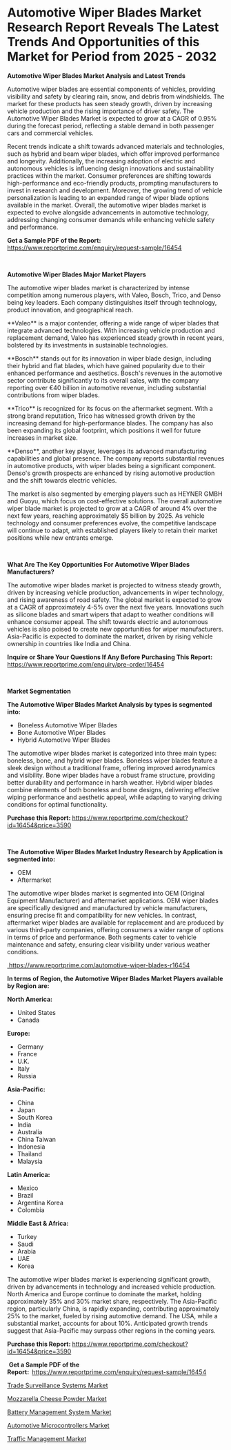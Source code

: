 <p><h1>Automotive Wiper Blades Market Research Report Reveals The Latest Trends And Opportunities of this Market for Period from 2025 - 2032</h1></p><p><strong>Automotive Wiper Blades Market Analysis and Latest Trends</strong></p>
<p><p>Automotive wiper blades are essential components of vehicles, providing visibility and safety by clearing rain, snow, and debris from windshields. The market for these products has seen steady growth, driven by increasing vehicle production and the rising importance of driver safety. The Automotive Wiper Blades Market is expected to grow at a CAGR of 0.95% during the forecast period, reflecting a stable demand in both passenger cars and commercial vehicles.</p><p>Recent trends indicate a shift towards advanced materials and technologies, such as hybrid and beam wiper blades, which offer improved performance and longevity. Additionally, the increasing adoption of electric and autonomous vehicles is influencing design innovations and sustainability practices within the market. Consumer preferences are shifting towards high-performance and eco-friendly products, prompting manufacturers to invest in research and development. Moreover, the growing trend of vehicle personalization is leading to an expanded range of wiper blade options available in the market. Overall, the automotive wiper blades market is expected to evolve alongside advancements in automotive technology, addressing changing consumer demands while enhancing vehicle safety and performance.</p></p>
<p><strong>Get a Sample PDF of the Report:&nbsp;</strong> <a href="https://www.reportprime.com/enquiry/request-sample/16454?utm_campaign=2012&utm_medium=2&utm_source=Github&utm_content=ia&utm_term=17032025&utm_id=automotive-wiper-blades">https://www.reportprime.com/enquiry/request-sample/16454</a></p>
<p>&nbsp;</p>
<p><strong>Automotive Wiper Blades Major Market Players</strong></p>
<p><p>The automotive wiper blades market is characterized by intense competition among numerous players, with Valeo, Bosch, Trico, and Denso being key leaders. Each company distinguishes itself through technology, product innovation, and geographical reach.</p><p>**Valeo** is a major contender, offering a wide range of wiper blades that integrate advanced technologies. With increasing vehicle production and replacement demand, Valeo has experienced steady growth in recent years, bolstered by its investments in sustainable technologies.</p><p>**Bosch** stands out for its innovation in wiper blade design, including their hybrid and flat blades, which have gained popularity due to their enhanced performance and aesthetics. Bosch's revenues in the automotive sector contribute significantly to its overall sales, with the company reporting over €40 billion in automotive revenue, including substantial contributions from wiper blades.</p><p>**Trico** is recognized for its focus on the aftermarket segment. With a strong brand reputation, Trico has witnessed growth driven by the increasing demand for high-performance blades. The company has also been expanding its global footprint, which positions it well for future increases in market size.</p><p>**Denso**, another key player, leverages its advanced manufacturing capabilities and global presence. The company reports substantial revenues in automotive products, with wiper blades being a significant component. Denso's growth prospects are enhanced by rising automotive production and the shift towards electric vehicles.</p><p>The market is also segmented by emerging players such as HEYNER GMBH and Guoyu, which focus on cost-effective solutions. The overall automotive wiper blade market is projected to grow at a CAGR of around 4% over the next few years, reaching approximately $5 billion by 2025. As vehicle technology and consumer preferences evolve, the competitive landscape will continue to adapt, with established players likely to retain their market positions while new entrants emerge.</p></p>
<p>&nbsp;</p>
<p><strong>What Are The Key Opportunities For Automotive Wiper Blades Manufacturers?</strong></p>
<p><p>The automotive wiper blades market is projected to witness steady growth, driven by increasing vehicle production, advancements in wiper technology, and rising awareness of road safety. The global market is expected to grow at a CAGR of approximately 4-5% over the next five years. Innovations such as silicone blades and smart wipers that adapt to weather conditions will enhance consumer appeal. The shift towards electric and autonomous vehicles is also poised to create new opportunities for wiper manufacturers. Asia-Pacific is expected to dominate the market, driven by rising vehicle ownership in countries like India and China.</p></p>
<p><strong>Inquire or Share Your Questions If Any Before Purchasing This Report:</strong> <a href="https://www.reportprime.com/enquiry/pre-order/16454?utm_campaign=2012&utm_medium=2&utm_source=Github&utm_content=ia&utm_term=17032025&utm_id=automotive-wiper-blades">https://www.reportprime.com/enquiry/pre-order/16454</a></p>
<p>&nbsp;</p>
<p><strong>Market Segmentation</strong></p>
<p><strong>The Automotive Wiper Blades Market Analysis by types is segmented into:</strong></p>
<p><ul><li>Boneless Automotive Wiper Blades</li><li>Bone Automotive Wiper Blades</li><li>Hybrid Automotive Wiper Blades</li></ul></p>
<p><p>The automotive wiper blades market is categorized into three main types: boneless, bone, and hybrid wiper blades. Boneless wiper blades feature a sleek design without a traditional frame, offering improved aerodynamics and visibility. Bone wiper blades have a robust frame structure, providing better durability and performance in harsh weather. Hybrid wiper blades combine elements of both boneless and bone designs, delivering effective wiping performance and aesthetic appeal, while adapting to varying driving conditions for optimal functionality.</p></p>
<p><strong>Purchase this Report:&nbsp;</strong><a href="https://www.reportprime.com/checkout?id=16454&price=3590&utm_campaign=2012&utm_medium=2&utm_source=Github&utm_content=ia&utm_term=17032025&utm_id=automotive-wiper-blades">https://www.reportprime.com/checkout?id=16454&price=3590</a></p>
<p>&nbsp;</p>
<p><strong>The Automotive Wiper Blades Market Industry Research by Application is segmented into:</strong></p>
<p><ul><li>OEM</li><li>Aftermarket</li></ul></p>
<p><p>The automotive wiper blades market is segmented into OEM (Original Equipment Manufacturer) and aftermarket applications. OEM wiper blades are specifically designed and manufactured by vehicle manufacturers, ensuring precise fit and compatibility for new vehicles. In contrast, aftermarket wiper blades are available for replacement and are produced by various third-party companies, offering consumers a wider range of options in terms of price and performance. Both segments cater to vehicle maintenance and safety, ensuring clear visibility under various weather conditions.</p></p>
<p><a href="https://www.reportprime.com/automotive-wiper-blades-r16454?utm_campaign=2012&utm_medium=2&utm_source=Github&utm_content=ia&utm_term=17032025&utm_id=automotive-wiper-blades">&nbsp;https://www.reportprime.com/automotive-wiper-blades-r16454</a></p>
<p><strong>In terms of Region, the Automotive Wiper Blades Market Players available by Region are:</strong></p>
<p>
    <p> <strong> North America: </strong>
        <ul>
            <li>United States</li>
            <li>Canada</li>
        </ul>
        </p> 
    <p> <strong> Europe: </strong>
        <ul>
            <li>Germany</li>
            <li>France</li>
            <li>U.K.</li>
            <li>Italy</li>
            <li>Russia</li>
        </ul>
        </p> 
    <p> <strong> Asia-Pacific: </strong>
        <ul>
            <li>China</li>
            <li>Japan</li>
            <li>South Korea</li>
            <li>India</li>
            <li>Australia</li>
            <li>China Taiwan</li>
            <li>Indonesia</li>
            <li>Thailand</li>
            <li>Malaysia</li>
        </ul>
        </p> 
    <p> <strong> Latin America: </strong>
        <ul>
            <li>Mexico</li>
            <li>Brazil</li>
            <li>Argentina Korea</li>
            <li>Colombia</li>
        </ul>
        </p> 
    <p> <strong> Middle East & Africa: </strong>
        <ul>
            <li>Turkey</li>
            <li>Saudi</li>
            <li>Arabia</li>
            <li>UAE</li>
            <li>Korea</li>
        </ul>
    </p>
    </p>
<p><p>The automotive wiper blades market is experiencing significant growth, driven by advancements in technology and increased vehicle production. North America and Europe continue to dominate the market, holding approximately 35% and 30% market share, respectively. The Asia-Pacific region, particularly China, is rapidly expanding, contributing approximately 25% to the market, fueled by rising automotive demand. The USA, while a substantial market, accounts for about 10%. Anticipated growth trends suggest that Asia-Pacific may surpass other regions in the coming years.</p></p>
<p><strong>Purchase this Report: </strong><a href="https://www.reportprime.com/checkout?id=16454&price=3590&utm_campaign=2012&utm_medium=2&utm_source=Github&utm_content=ia&utm_term=17032025&utm_id=automotive-wiper-blades">https://www.reportprime.com/checkout?id=16454&price=3590</a></p>
<p>&nbsp;<strong>Get a Sample PDF of the Report:&nbsp;&nbsp;</strong><a href="https://www.reportprime.com/enquiry/request-sample/16454?utm_campaign=2012&utm_medium=2&utm_source=Github&utm_content=ia&utm_term=17032025&utm_id=automotive-wiper-blades">https://www.reportprime.com/enquiry/request-sample/16454</a></p>
<p><strong></strong></p>
<p><p><a href="https://www.linkedin.com/pulse/trade-surveillance-systems-market-analysis-product-segmentation-akarf?utm_campaign=2012&utm_medium=2&utm_source=Github&utm_content=ia&utm_term=17032025&utm_id=automotive-wiper-blades">Trade Surveillance Systems Market</a></p><p><a href="https://www.linkedin.com/pulse/projected-growth-revenue-mozzarella-cheese-powder-market-52-iiz3e?utm_campaign=2012&utm_medium=2&utm_source=Github&utm_content=ia&utm_term=17032025&utm_id=automotive-wiper-blades">Mozzarella Cheese Powder Market</a></p><p><a href="https://github.com/gaiusmelyna/Market-Research-Report-List-1/blob/main/battery-management-system-market.md?utm_campaign=2012&utm_medium=2&utm_source=Github&utm_content=ia&utm_term=17032025&utm_id=automotive-wiper-blades">Battery Management System Market</a></p><p><a href="https://github.com/pupunhez/Market-Research-Report-List-1/blob/main/automotive-microcontrollers-market.md?utm_campaign=2012&utm_medium=2&utm_source=Github&utm_content=ia&utm_term=17032025&utm_id=automotive-wiper-blades">Automotive Microcontrollers Market</a></p><p><a href="https://www.linkedin.com/pulse/strategic-market-research-report-traffic-management-anticipated-unqpf?utm_campaign=2012&utm_medium=2&utm_source=Github&utm_content=ia&utm_term=17032025&utm_id=automotive-wiper-blades">Traffic Management Market</a></p></p>